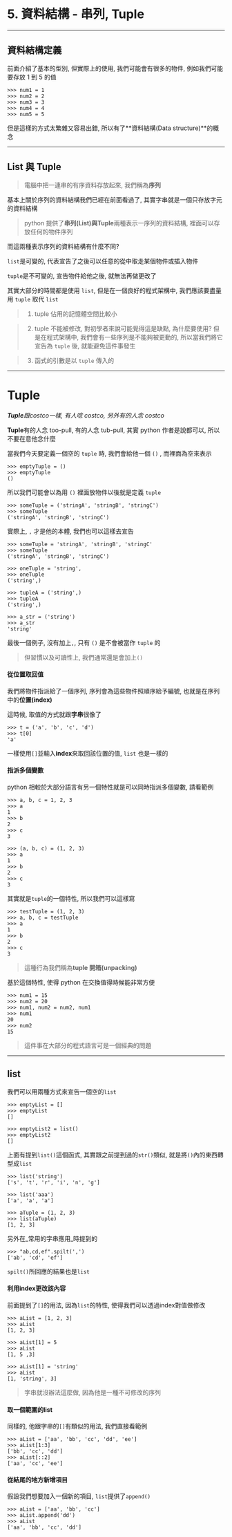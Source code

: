 # 5. 資料結構 - 串列, Tuple
---
## 資料結構定義

前面介紹了基本的型別, 但實際上的使用, 我們可能會有很多的物件, 例如我們可能要存放 1 到 5 的值

```
>>> num1 = 1
>>> num2 = 2
>>> num3 = 3
>>> num4 = 4
>>> num5 = 5
```

但是這樣的方式太繁雜又容易出錯, 所以有了**資料結構(Data structure)**的概念

---
## List 與 Tuple

> 電腦中把一連串的有序資料存放起來, 我們稱為**序列**

基本上關於序列的資料結構我們已經在前面看過了, 其實字串就是一個只存放字元的資料結構

> python 提供了**串列(List)**與**Tuple**兩種表示一序列的資料結構, 裡面可以存放任何的物件序列

而這兩種表示序列的資料結構有什麼不同?

`list`是可變的, 代表宣告了之後可以任意的從中取走某個物件或插入物件

`tuple`是不可變的, 宣告物件給他之後, 就無法再做更改了

其實大部分的時間都是使用 `list`, 但是在一個良好的程式架構中, 我們應該要盡量用 `tuple` 取代 `list`

> 1. tuple 佔用的記憶體空間比較小

> 2. tuple 不能被修改, 對初學者來說可能覺得這是缺點, 為什麼要使用? 但是在程式架構中, 我們會有一些序列是不能夠被更動的, 所以當我們將它宣告為 `tuple` 後, 就能避免這件事發生

> 3. 函式的引數是以 `tuple` 傳入的

---
# Tuple

_**Tuple**跟costco一樣, 有人唸 costco, 另外有的人念 costco_

**Tuple**有的人念 too-pull, 有的人念 tub-pull, 其實 python 作者是說都可以, 所以不要在意他念什麼

當我們今天要定義一個空的 `tuple` 時, 我們會給他一個 `()` , 而裡面為空來表示

```
>>> emptyTuple = ()
>>> emptyTuple
()
```

所以我們可能會以為用 `()` 裡面放物件以後就是定義 `tuple`

```
>>> someTuple = ('stringA', 'stringB', 'stringC')
>>> someTuple
('stringA', 'stringB', 'stringC')
```

實際上, `,` 才是他的本體, 我們也可以這樣去宣告

```
>>> someTuple = 'stringA', 'stringB', 'stringC'
>>> someTuple
('stringA', 'stringB', 'stringC')

>>> oneTuple = 'string',
>>> oneTuple
('string',)

>>> tupleA = ('string',)
>>> tupleA
('string',)

>>> a_str = ('string')
>>> a_str
'string'
```
最後一個例子, 沒有加上`,`, 只有 `()` 是不會被當作 `tuple` 的

> 但習慣以及可讀性上, 我們通常還是會加上`()`

#### 從位置取回值

我們將物件指派給了一個序列, 序列會為這些物件照順序給予編號, 也就是在序列中的**位置(index)**

這時候, 取值的方式就跟**字串**很像了

```
>>> t = ('a', 'b', 'c', 'd')
>>> t[0]
'a'
```

一樣使用`[]`並輸入**index**來取回該位置的值, `list` 也是一樣的

#### 指派多個變數

python 相較於大部分語言有另一個特性就是可以同時指派多個變數, 請看範例
```
>>> a, b, c = 1, 2, 3
>>> a
1
>>> b
2
>>> c
3

>>> (a, b, c) = (1, 2, 3)
>>> a
1
>>> b
2
>>> c
3
```
其實就是`tuple`的一個特性, 所以我們可以這樣寫
```
>>> testTuple = (1, 2, 3)
>>> a, b, c = testTuple
>>> a
1
>>> b
2
>>> c
3
```
> 這種行為我們稱為**tuple 開箱(unpacking)**

基於這個特性, 使得 python 在交換值得時候能非常方便
```
>>> num1 = 15
>>> num2 = 20
>>> num1, num2 = num2, num1
>>> num1
20
>>> num2
15
```

> 這件事在大部分的程式語言可是一個經典的問題

---

## list

我們可以用兩種方式來宣告一個空的`list`

```
>>> emptyList = []
>>> emptyList
[]

>>> emptyList2 = list()
>>> emptyList2
[]
```

上面有提到`list()`這個函式, 其實跟之前提到過的`str()`類似, 就是將`()`內的東西轉型成`list`

```
>>> list('string')
['s', 't', 'r', 'i', 'n', 'g']

>>> list('aaa')
['a', 'a', 'a']

>>> aTuple = (1, 2, 3)
>>> list(aTuple)
[1, 2, 3]
```

另外在_常用的字串應用_時提到的

```
>>> "ab,cd,ef".spilt(',')
['ab', 'cd', 'ef']
```
`spilt()`所回應的結果也是`list`

#### 利用index更改該內容

前面提到了`[]`的用法, 因為`list`的特性, 使得我們可以透過index對值做修改

```
>>> aList = [1, 2, 3]
>>> aList
[1, 2, 3]

>>> aList[1] = 5
>>> aList
[1, 5 ,3]

>>> aList[1] = 'string'
>>> aList
[1, 'string', 3]
```

> 字串就沒辦法這麼做, 因為他是一種不可修改的序列

#### 取一個範圍的list

同樣的, 他跟字串的`[]`有類似的用法, 我們直接看範例

```
>>> aList = ['aa', 'bb', 'cc', 'dd', 'ee']
>>> aList[1:3]
['bb', 'cc', 'dd']
>>> aList[::2]
['aa', 'cc', 'ee']
```

#### 從結尾的地方新增項目

假設我們想要加入一個新的項目, `list`提供了`append()`

```
>>> aList = ['aa', 'bb', 'cc']
>>> aList.append('dd')
>>> aList
['aa', 'bb', 'cc', 'dd']
```

